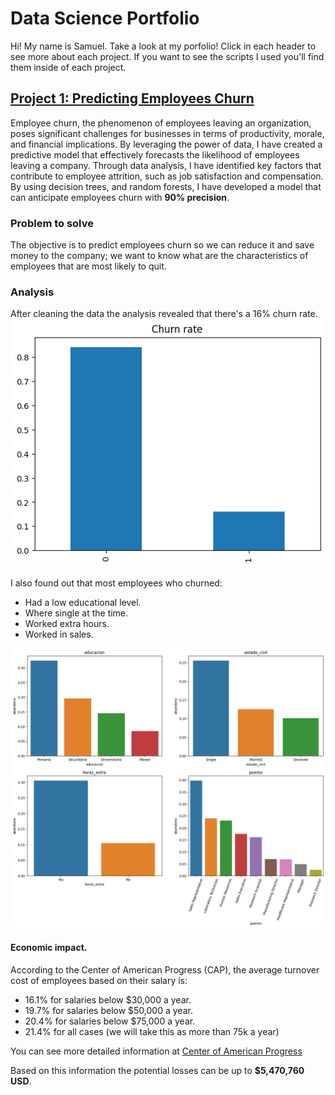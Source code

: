 # Data Science Portfolio
Hi! My name is Samuel. Take a look at my porfolio!
Click in each header to see more about each project. If you want to see the scripts I used you'll find them inside of each project.  


## [Project 1: Predicting Employees Churn](https://github.com/SamuelDS1/Data-Science-Portfolio/tree/main/Projects/Project%201:%20Employees%20Churn) 
Employee churn, the phenomenon of employees leaving an organization, poses significant challenges for businesses in terms of productivity, morale, and financial implications. By leveraging the power of data, I have created a predictive model that effectively forecasts the likelihood of employees leaving a company.
Through data analysis, I have identified key factors that contribute to employee attrition, such as job satisfaction and compensation. By using decision trees, and random forests, I have developed a model that can anticipate employees churn with **90% precision**.

### Problem to solve
The objective is to predict employees churn so we can reduce it and save money to the company; we want to know what are the characteristics of employees that are most likely to quit.


### Analysis
After cleaning the data the analysis revealed that there's a 16% churn rate.
![avg churn profile](images/churn_rate_employees_churn.png)

I also found out that most employees who churned:
*  Had a low educational level.
*  Where single at the time.
*  Worked extra hours.
*  Worked in sales.

![avg churn profile](images/avg_churn_profile.png)

#### Economic impact.

According to the Center of American Progress (CAP), the average turnover cost of employees based on their salary is:
* 16.1% for salaries below $30,000 a year.
* 19.7% for salaries below $50,000 a year.
* 20.4% for salaries below $75,000 a year.
* 21.4% for all cases (we will take this as more than 75k a year)

You can see more detailed information at [Center of American Progress](https://www.americanprogress.org/article/there-are-significant-business-costs-to-replacing-employees/)

Based on this information the potential losses can be up to **$5,470,760 USD**. 



